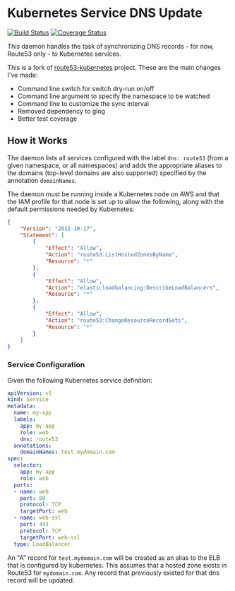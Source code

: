# Kubernetes Service DNS Update

[![Build Status](https://travis-ci.org/danielfm/kubernetes-service-dns-update.svg?branch=master)](https://travis-ci.org/danielfm/kubernetes-service-dns-update)
[![Coverage Status](https://coveralls.io/repos/github/danielfm/kubernetes-service-dns-update/badge.svg?branch=master)](https://coveralls.io/github/danielfm/kubernetes-service-dns-update?branch=master)

This daemon handles the task of synchronizing DNS records - for now, Route53
only - to Kubernetes services.

This is a fork of [route53-kubernetes](https://github.com/wearemolecule/route53-kubernetes)
project. These are the main changes I've made:

- Command line switch for switch dry-run on/off
- Command line argument to specify the namespace to be watched
- Command line to customize the sync interval
- Removed dependency to glog
- Better test coverage

## How it Works

The daemon lists all services configured with the label `dns: route53` (from a
given namespace, or all namespaces) and adds the appropriate aliases to the
domains (top-level domains are also supported) specified by the annotation
`domainNames`.

The daemon must be running inside a Kubernetes node on AWS and that the IAM
profile for that node is set up to allow the following, along with the default
permissions needed by Kubernetes:

```json
{
    "Version": "2012-10-17",
    "Statement": [
        {
            "Effect": "Allow",
            "Action": "route53:ListHostedZonesByName",
            "Resource": "*"
        },
        {
            "Effect": "Allow",
            "Action": "elasticloadbalancing:DescribeLoadBalancers",
            "Resource": "*"
        },
        {
            "Effect": "Allow",
            "Action": "route53:ChangeResourceRecordSets",
            "Resource": "*"
        }
    ]
}
```

### Service Configuration

Given the following Kubernetes service definition:

```yaml
apiVersion: v1
kind: Service
metadata:
  name: my-app
  labels:
    app: my-app
    role: web
    dns: route53
  annotations:
    domainNames: test.mydomain.com
spec:
  selector:
    app: my-app
    role: web
  ports:
  - name: web
    port: 80
    protocol: TCP
    targetPort: web
  - name: web-ssl
    port: 443
    protocol: TCP
    targetPort: web-ssl
  type: LoadBalancer
```

An "A" record for `test.mydomain.com` will be created as an alias to the ELB that
is configured by kubernetes. This assumes that a hosted zone exists in Route53 for
`mydomain.com`. Any record that previously existed for that dns record will be
updated.
